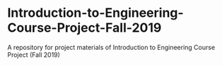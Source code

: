 # Introduction-to-Engineering-Course-Project-Fall-2019
A repository for project materials of Introduction to Engineering Course Project (Fall 2019)
